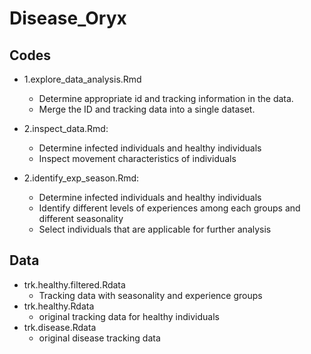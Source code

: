 # Disease_Oryx

## Codes 
- 1.explore_data_analysis.Rmd
  - Determine appropriate id and tracking information in the data.  
  - Merge the ID and tracking data into a single dataset. 

- 2.inspect_data.Rmd:
  - Determine infected individuals and healthy individuals  
  - Inspect movement characteristics of individuals 

- 2.identify_exp_season.Rmd: 
  - Determine infected individuals and healthy individuals    
  - Identify different levels of experiences among each groups and different seasonality
  - Select individuals that are applicable for further analysis
  
## Data
- trk.healthy.filtered.Rdata
  - Tracking data with seasonality and experience groups 
- trk.healthy.Rdata
  - original tracking data for healthy individuals 
- trk.disease.Rdata
  - original disease tracking data 

